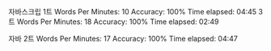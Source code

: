 자바스크립
1트
Words Per Minutes: 10
Accuracy: 100%
Time elapsed: 04:45
3트
Words Per Minutes: 18
Accuracy: 100%
Time elapsed: 02:49

자바
2트
Words Per Minutes: 17
Accuracy: 100%
Time elapsed: 04:47
